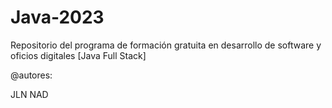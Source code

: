 # Java-2023
Repositorio del programa de formación gratuita en desarrollo de software y oficios digitales [Java Full Stack]


@autores:

JLN
NAD

